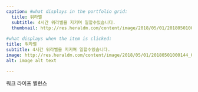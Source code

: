 ```yaml
---
caption: #what displays in the portfolio grid:
  title: 워라벨
  subtitle: 4시간 워라벨을 지키며 일할수있습니다.
  thumbnail: http://res.heraldm.com/content/image/2018/05/01/20180501000144_0.jpg
  
#what displays when the item is clicked:
title: 워라벨
subtitle: 4시간 워라벨을 지키며 일할수있습니다.
image: http://res.heraldm.com/content/image/2018/05/01/20180501000144_0.jpg #main image, can be a link or a file in assets/img/portfolio
alt: image alt text

---
```

워크 라이프 벨런스


